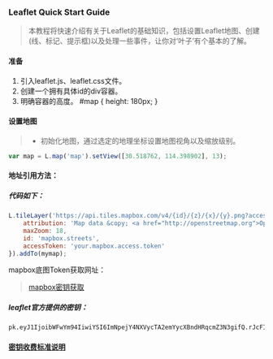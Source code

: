 ### Leaflet Quick Start Guide
> 本教程将快速介绍有关于Leaflet的基础知识，包括设置Leaflet地图、创建(线、标记、提示框)以及处理一些事件，让你对‘叶子’有个基本的了解。

#### 准备

1. 引入leaflet.js、leaflet.css文件。
2. 创建一个拥有具体id的div容器。
        <div id="map"></div>
3. 明确容器的高度。
        #map { height: 180px; }
        
#### 设置地图
>- 初始化地图，通过选定的地理坐标设置地图视角以及缩放级别。

```javascript
var map = L.map('map').setView([30.518762, 114.398902], 13);
```



#### 地址引用方法：
##### 代码如下：

```javascript
L.tileLayer('https://api.tiles.mapbox.com/v4/{id}/{z}/{x}/{y}.png?access_token={accessToken}', {
    attribution: 'Map data &copy; <a href="http://openstreetmap.org">OpenStreetMap</a> contributors, <a href="http://creativecommons.org/licenses/by-sa/2.0/">CC-BY-SA</a>, Imagery © <a href="http://mapbox.com">Mapbox</a>',
    maxZoom: 18,
    id: 'mapbox.streets',
    accessToken: 'your.mapbox.access.token'
}).addTo(mymap);
```
mapbox底图Token获取网址：
> [mapbox密钥获取](https://www.mapbox.com/account/access-tokens)

##### leaflet官方提供的密钥：
``` bash
pk.eyJ1IjoibWFwYm94IiwiYSI6ImNpejY4NXVycTA2emYycXBndHRqcmZ3N3gifQ.rJcFIG214AriISLbB6B5aw
```

#### [密钥收费标准说明](https://www.mapbox.com/pricing/)




